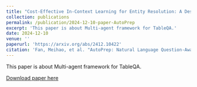 ```yaml
---
title: "Cost-Effective In-Context Learning for Entity Resolution: A Design Space Exploration"
collection: publications
permalink: /publication/2024-12-10-paper-AutoPrep
excerpt: 'This paper is about Multi-agent framework for TableQA.'
date: 2024-12-10
venue: ''
paperurl: 'https://arxiv.org/abs/2412.10422'
citation: 'Fan, Meihao, et al. "AutoPrep: Natural Language Question-Aware Data Preparation with a Multi-Agent Framework." arXiv preprint arXiv:2412.10422 (2024).'
---
```

This paper is about Multi-agent framework for TableQA.

[Download paper here](https://arxiv.org/abs/2412.10422)